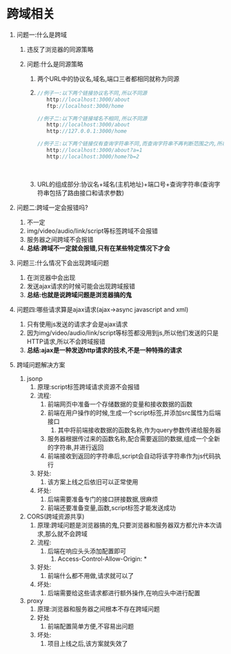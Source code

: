 #  跨域相关

1. 问题一:什么是跨域

   1. 违反了浏览器的同源策略

   2. 问题:什么是同源策略

      1. 两个URL中的协议名,域名,端口三者都相同就称为同源

      2. ```javascript
         //例子一:以下两个链接协议名不同,所以不同源
         	http://localhost:3000/about
         	ftp://localhost:3000/home

         //例子二:以下两个链接域名不相同,所以不同源
         	http://localhost:3000/about
         	http://127.0.0.1:3000/home

         //例子三:以下两个链接仅有查询字符串不同,而查询字符串不再判断范围之内,所以是同源的
         	http://localhost:3000/about?a=1
         	http://localhost:3000/home?b=2
         ```
         ​

      3. URL的组成部分:协议名+域名(主机地址)+端口号+查询字符串(查询字符串包括了路由接口和请求参数)

2. 问题二:跨域一定会报错吗?

   1. 不一定
   2. img/video/audio/link/script等标签跨域不会报错
   3. 服务器之间跨域不会报错
   4. **总结:跨域不一定就会报错,只有在某些特定情况下才会**

3. 问题三:什么情况下会出现跨域问题

   1. 在浏览器中会出现
   2. 发送ajax请求的时候可能会出现跨域报错
   3. **总结:也就是说跨域问题是浏览器搞的鬼**

4. 问题四:哪些请求算是ajax请求(ajax->async javascript and xml)

   1. 只有使用js发送的请求才会是ajax请求
   2. 因为img/video/audio/link/script等标签都没用到js,所以他们发送的只是HTTP请求,所以不会跨域报错
   3. **总结:ajax是一种发送http请求的技术,不是一种特殊的请求**

5. 跨域问题解决方案

   1. jsonp
      1. 原理:script标签跨域请求资源不会报错
      2. 流程:
         1. 前端网页中准备一个存储数据的变量和接收数据的函数
         2. 前端在用户操作的时候,生成一个script标签,并添加src属性为后端接口
            1. 其中将前端接收数据的函数名称,作为query参数传递给服务器
         3. 服务器根据传过来的函数名称,配合需要返回的数据,组成一个全新的字符串,并进行返回
         4. 前端接收到返回的字符串后,script会自动将该字符串作为js代码执行
      3. 好处:
         1. 该方案上线之后依旧可以正常使用
      4. 坏处:
         1. 后端需要准备专门的接口拼接数据,很麻烦
         2. 前端还要准备变量,函数,script标签才能发送成功
   2. CORS(跨域资源共享)
      1. 原理:跨域问题是浏览器搞的鬼,只要浏览器和服务器双方都允许本次请求,那么就不会跨域
      2. 流程:
         1. 后端在响应头头添加配置即可
            1. Access-Control-Allow-Origin: *
      3. 好处:
         1. 前端什么都不用做,请求就可以了
      4. 坏处:
         1. 后端需要给这些请求都进行额外操作,在响应头中进行配置
   3. proxy
      1. 原理:浏览器和服务器之间根本不存在跨域问题
      2. 好处
         1. 前端配置简单方便,不容易出问题
      3. 坏处:
         1. 项目上线之后,该方案就失效了



